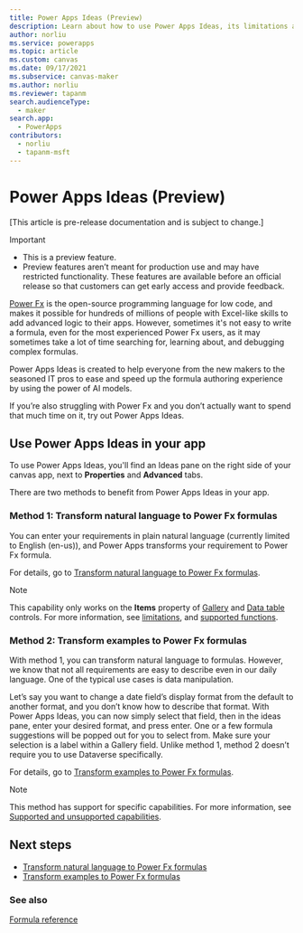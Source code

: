 ```yaml
---
title: Power Apps Ideas (Preview)
description: Learn about how to use Power Apps Ideas, its limitations and supportability, and benefit from the generated formulas.
author: norliu
ms.service: powerapps
ms.topic: article
ms.custom: canvas
ms.date: 09/17/2021
ms.subservice: canvas-maker
ms.author: norliu
ms.reviewer: tapanm
search.audienceType: 
  - maker
search.app: 
  - PowerApps
contributors:
  - norliu
  - tapanm-msft
---
```


# Power Apps Ideas (Preview)

[This article is pre-release documentation and is subject to change.]

> [!IMPORTANT]
> - This is a preview feature.
> - Preview features aren’t meant for production use and may have restricted functionality. These features are available before an official release so that customers can get early access and provide feedback.

[Power Fx](/power-platform/power-fx/overview) is the open-source programming language for low code, and makes it possible for hundreds of millions of people with Excel-like skills to add advanced logic to their apps. However, sometimes it's not easy to write a formula, even for the most experienced Power Fx users, as it may sometimes take a lot of time searching for, learning about, and debugging complex formulas.

Power Apps Ideas is created to help everyone from the new makers to the seasoned IT pros to ease and speed up the formula authoring experience by using the power of AI models.

If you’re also struggling with Power Fx and you don’t actually want to spend that much time on it, try out Power Apps Ideas.

## Use Power Apps Ideas in your app

To use Power Apps Ideas, you'll find an Ideas pane on the right side of your canvas app, next to **Properties** and **Advanced** tabs.

There are two methods to benefit from Power Apps Ideas in your app.

### Method 1: Transform natural language to Power Fx formulas

You can enter your requirements in plain natural language (currently limited to English (en-us)), and Power Apps transforms your requirement to Power Fx formula.

For details, go to [Transform natural language to Power Fx formulas](power-apps-ideas-transform.md).

> [!NOTE]
> This capability only works on the **Items** property of [Gallery](controls/control-gallery.md) and [Data table](controls/control-data-table.md) controls. For more information, see [limitations](power-apps-ideas-transform.md#limitations), and [supported functions](power-apps-ideas-transform.md#supported-power-fx-functions).

### Method 2: Transform examples to Power Fx formulas

With method 1, you can transform natural language to formulas. However, we know that not all requirements are easy to describe even in our daily language. One of the typical use cases is data manipulation.

Let’s say you want to change a date field’s display format from the default to another format, and you don’t know how to describe that format. With Power Apps Ideas, you can now simply select that field, then in the ideas pane, enter your desired format, and press enter. One or a few formula suggestions will be popped out for you to select from.
Make sure your selection is a label within a Gallery field. Unlike method 1, method 2 doesn’t require you to use Dataverse specifically.

For details, go to [Transform examples to Power Fx formulas](power-apps-ideas-train-examples.md).

> [!NOTE]
> This method has support for specific capabilities. For more information, see [Supported and unsupported capabilities](power-apps-ideas-train-examples.md#supported-and-unsupported-capabilities).

## Next steps

- [Transform natural language to Power Fx formulas](power-apps-ideas-transform.md)
- [Transform examples to Power Fx formulas](power-apps-ideas-train-examples.md)

### See also

[Formula reference](formula-reference.md)
